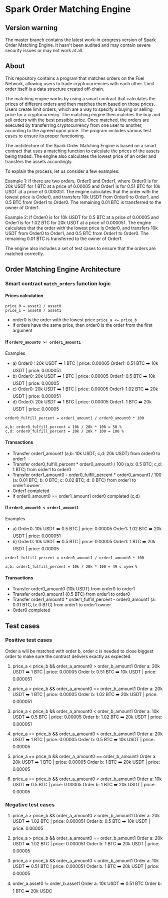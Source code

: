 # Spark Order Matching Engine
## Version warning
The master branch contains the latest work-in-progress version of Spark Order Matching Engine. It hasn't been audited and may contain severe security issues or may not work at all.

## About

This repository contains a program that matches orders on the Fuel Network, allowing users to trade cryptocurrencies with each other. 
Limit order itself is a data structure created off-chain.

The matching engine works by using a smart contract that calculates the prices of different orders and then matches them based on those prices. 
Users create limit orders, which are a way to specify a buying or selling price for a cryptocurrency. The matching engine then matches the buy and sell orders with the best possible price. 
Once matched, the orders are executed by transferring cryptocurrency from one user to another, according to the agreed upon price. The program includes various test cases to ensure its proper functioning.

The architecture of the Spark Order Matching Engine is based on a smart contract that uses a matching function to calculate the prices of the assets being traded. The engine also calculates the lowest price of an order and transfers the assets accordingly.

To explain the process, let us consider a few examples:

Example 1: If there are two orders, Order0 and Order1, where Order0 is for 20k USDT for 1 BTC at a price of 0.00005 and Order1 is for 0.51 BTC for 10k USDT at a price of 0.000051. The engine calculates that the order with the lowest price is Order0, and transfers 10k USDT from Order0 to Order1, and 0.5 BTC from Order1 to Order0. The remaining 0.01 BTC is transferred to the owner of Order1.

Example 2: If Order0 is for 10k USDT for 0.5 BTC at a price of 0.00005 and Order1 is for 1.02 BTC for 20k USDT at a price of 0.000051. The engine calculates that the order with the lowest price is Order0, and transfers 10k USDT from Order0 to Order1, and 0.5 BTC from Order1 to Order0. The remaining 0.01 BTC is transferred to the owner of Order1.

The engine also includes a set of test cases to ensure that the orders are matched correctly. 


## Order Matching Engine Architecture  

### Smart contract `match_orders` function  logic
#### Prices calculation
```
price_0 = asset1 / asset0
price_1 = asset0 / asset1
```

* order0 is the order with the lowest price `price_a <= price_b`
* if orders have the same price, then order0 is the order from the first argument




#### If  `order0_amount0 >= order1_amount1`

Examples
- a) Order0 : 20k USDT ➡️ 1 BTC | price: 0.00005
     Order1: 0.51 BTC ➡️ 10k USDT | price: 0.000051
- b) Order0: 20k USDT ➡️ 1 BTC | price: 0.00005
     Order1: 0.5 BTC ➡️ 10k USDT | price: 0.00005
- c) Order0: 20k USDT ➡️ 1 BTC | price: 0.00005
     Order1: 1.02 BTC ➡️ 20k USDT | price: 0.000051
- d) Order0: 20k USDT ➡️ 1 BTC | price: 0.00005
     Order1: 1 BTC ➡️ 20k USDT | price: 0.00005

```
order0_fulfill_percent = order1_amount1 / order0_amount0 * 100

a,b: order0_fulfill_percent = 10k / 20k * 100 = 50 %
c,d: order0_fulfill_percent = 20k / 20k * 100 = 100 %
```

#### Transactions
* Transfer order1_amount1 (a,b: 10k USDT; c,d: 20k USDT) from order0 to order1
* Transfer order0_fulfill_percent * order0_amount1 / 100 (a,b: 0.5 BTC; c,d: 1 BTC) from order1 to order0
* Transfer order1_amount0 - order0_fulfill_percent * order0_amount1 / 100 (a: 0.01 BTC; b: 0 BTC; c: 0.02 BTC; d: 0 BTC) from order1 to order1.owner 
* Order1 completed 
* if order0_amount0 == order1_amount1 order0 completed (c,d) 


#### If  `order0_amount0 < order1_amount1`

Examples 
- a) Order0: 10k USDT ➡️ 0.5 BTC | price: 0.00005
     Order1: 1.02 BTC ➡️ 20k USDT | price: 0.000051
- b) Order0: 10k USDT ➡️ 0.5 BTC | price: 0.00005
     Order1: 1 BTC ➡️ 20k USDT | price: 0.00005
```
order1_fulfill_percent = order0_amount1 / order1_amount0 * 100

a,b: order1_fulfill_percent = 10k / 20k * 100 = 49 с хуем %
```
#### Transactions
* Transfer order0_amount0 (10k USDT) from order0 to order1
* Transfer order0_amount1 (0.5 BTC) from order1 to order0
* Transfer order1_amount0 * order1_fulfill_percent - order0_amount1 (a: 0.01 BTC, b: 0 BTC) from order1 to order1.owner
* Order0 completed

## Test cases

### Positive test cases
Order a will be matched with order b, order c is needed to close biggest order to make sure the contract delivers exactly as expected.

1. price_a < price_b && order_a_amount0 > order_b_amount1
Order a: 20k USDT ➡️ 1 BTC | price: 0.00005
Order b: 0.51 BTC ➡️ 10k USDT | price: 0.000051

2. price_a < price_b && order_a_amount0 == order_b_amount1
Order a: 20k USDT ➡️ 1 BTC | price: 0.00005
Order b: 1.02 BTC ➡️ 20k USDT | price: 0.000051

3. price_a < price_b && order_a_amount0 < order_b_amount1
Order a: 10k USDT ➡️ 0.5 BTC | price: 0.00005
Order b: 1.02 BTC ➡️ 20k USDT | price: 0.000051

4. price_a == price_b && order_a_amount0 > order_b_amount1
Order a: 20k USDT ➡️ 1 BTC | price: 0.00005
Order b: 0.5 BTC ➡️ 10k USDT | price: 0.00005

5. price_a == price_b && order_a_amount0 == order_b_amount1
Order a: 20k USDT ➡️ 1 BTC | price: 0.00005
Order b: 1 BTC ➡️ 20k USDT | price: 0.00005

6. price_a == price_b && order_a_amount0 < order_b_amount1
Order a: 10k USDT ➡️ 0.5 BTC | price: 0.00005
Order b: 1 BTC ➡️ 20k USDT | price: 0.00005

### Negative test cases

1. price_a > price_b && order_a_amount0 > order_b_amount1 
Order a: 20k USDT ➡️ 1.02 BTC | price: 0.000051
Order b: 0.5 BTC ➡️ 10k USDT | price: 0.00005

2. price_a > price_b && order_a_amount0 == order_b_amount1
Order a: 20k USDT ➡️ 1.02 BTC | price: 0.000051
Order b: 1 BTC ➡️ 20k USDT | price: 0.00005

3. price_a > price_b && order_a_amount0 < order_b_amount1
Order a: 10k USDT ➡️ 0.51 BTC | price: 0.000051
Order b: 1 BTC ➡️ 20k USDT | price: 0.00005

4. order_a.asset0 != order_b.asset1
Order a: 10k USDT ➡️ 0.51 BTC
Order b: 1 BTC ➡️ 20k USDC

